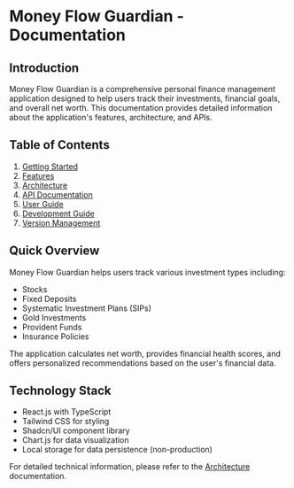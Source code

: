 
# Money Flow Guardian - Documentation

## Introduction

Money Flow Guardian is a comprehensive personal finance management application designed to help users track their investments, financial goals, and overall net worth. This documentation provides detailed information about the application's features, architecture, and APIs.

## Table of Contents

1. [Getting Started](./getting-started.md)
2. [Features](./features/README.md)
3. [Architecture](./architecture.md)
4. [API Documentation](./api/README.md)
5. [User Guide](./user-guide/README.md)
6. [Development Guide](./development-guide.md)
7. [Version Management](./version-management.md)

## Quick Overview

Money Flow Guardian helps users track various investment types including:

- Stocks
- Fixed Deposits
- Systematic Investment Plans (SIPs)
- Gold Investments
- Provident Funds
- Insurance Policies

The application calculates net worth, provides financial health scores, and offers personalized recommendations based on the user's financial data.

## Technology Stack

- React.js with TypeScript
- Tailwind CSS for styling
- Shadcn/UI component library
- Chart.js for data visualization
- Local storage for data persistence (non-production)

For detailed technical information, please refer to the [Architecture](./architecture.md) documentation.

